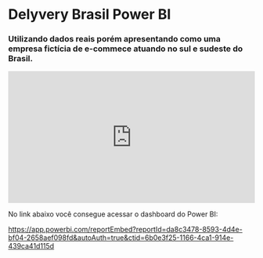 # Delyvery Brasil Power BI
### Utilizando dados reais porém apresentando como uma empresa fictícia de e-commece atuando no sul e sudeste do Brasil.

<div style="position: relative; padding-bottom: 53.294289897510986%; height: 0;">
  <iframe src="https://www.loom.com/embed/8a066026019d44ec825b684ea80d38b0?sid=42865daf-87b4-4c50-86b6-66f8c47a1dba" 
    frameborder="0" webkitallowfullscreen mozallowfullscreen allowfullscreen 
    style="position: absolute; top: 0; left: 0; width: 100%; height: 100%;">    
  </iframe>
</div>

No link abaixo você consegue acessar o dashboard do Power BI:

https://app.powerbi.com/reportEmbed?reportId=da8c3478-8593-4d4e-bf04-2658aef098fd&autoAuth=true&ctid=6b0e3f25-1166-4ca1-914e-439ca41d115d
